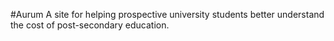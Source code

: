 #Aurum
A site for helping prospective university students better understand the cost of post-secondary education.
